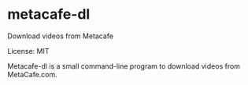 # metacafe-dl
Download videos from Metacafe

License: MIT

Metacafe-dl is a small command-line program to download videos from MetaCafe.com.
